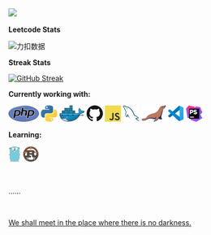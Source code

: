 


<img src="https://64.media.tumblr.com/311f9cb8711429a21d434450b712e0ee/5c6d7e532d7659a9-79/s1280x1920/f6c4ef9af1af143ca59099c073ae34fe3e39ffbf.gifv" >

<!-- **Github Stats**

[![Anurag's GitHub stats](https://github-readme-stats.vercel.app/api?username=takamofu3n&count_private=true&show_icons=true&theme=swift)](https://github.com/anuraghazra/github-readme-stats) -->

**Leetcode Stats**

![力扣数据](https://stats.justsong.cn/api/leetcode?username=takamofu3n&cn=true)

**Streak Stats**

[![GitHub Streak](https://streak-stats.demolab.com?user=takamofu3n&theme=blood&hide_border=%E9%94%99%E8%AF%AF%E7%9A%84&border_radius=1&locale=ja&hide_longest_streak=true)](https://git.io/streak-stats)

**Currently working with:**

<a href="https://www.php.net/" title="PHP"><img src="icons/php.png" /></a>
<a href="https://www.python.org/" title="Python"><img src="icons/python.png" /></a>
<a href="https://www.docker.com/" title="Docker"><img src="icons/docker.png" /></a>
<a href="https://github.com/" title="GitHub"><img src="icons/github.png" /></a>
<a href="https://en.wikipedia.org/wiki/JavaScript" title="JavaScript"><img src="icons/javascript.png" /></a>
<a href="https://www.mysql.com/" title="MySQL"><img src="icons/mysql.png" /></a>
<a href="https://mariadb.org/" title="MariaDB"><img src="icons/mariadb.png" /></a>
<a href="https://code.visualstudio.com/" title="Visual Studio Code"><img src="icons/vscode.png" /></a>
<a href="https://www.jetbrains.com/phpstorm/" title="PHPStorm"><img src="icons/phpstorm.png" /></a>

**Learning:**

<a href="https://golang.org/" title="Golang"><img src="icons/golang.png" /></a>
<a href="https://www.rust-lang.org/" title="Rust"><img src="icons/rust.png" /></a>

<br>

……

<br>
<div style="text_decoration:none">

<!-- *We shall meet in the place where there is no darkness.* -->
<a href="https://takamofu.cn" title="?" style="text_decoration:none" >We shall meet in the place where there is no darkness.</a>


<!--  **Quotes**

[![Readme Quotes](https://quotes-github-readme.vercel.app/api?type=horizontal&quote=We%20shall%20meet%20in%20the%20place%20where%20there%20is%20no%20darkness&author=George%20Orwell)](https://github.com/piyushsuthar/github-readme-quotes) -->

<!--

github stats:https://github.com/anuraghazra/github-readme-stats/blob/master/docs/readme_cn.md
stats theme:https://github.com/anuraghazra/github-readme-stats/blob/master/themes/README.md

streak stats:https://streak-stats.demolab.com/demo/

2000s:https://www.tumblr.com/tagged/early%20web?sort=top


**takamofu3n/takamofu3n** is a ✨ _special_ ✨ repository because its `README.md` (this file) appears on your GitHub profile.

Here are some ideas to get you started:

- 🔭 I’m currently working on ...
- 🌱 I’m currently learning ...
- 👯 I’m looking to collaborate on ...
- 🤔 I’m looking for help with ...
- 💬 Ask me about ...
- 📫 How to reach me: ...
- 😄 Pronouns: ...
- ⚡ Fun fact: ...
-->
